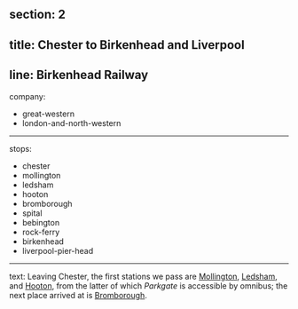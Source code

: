section: 2
----
title: Chester to Birkenhead and Liverpool
----
line: Birkenhead Railway
----
company:
- great-western
- london-and-north-western
----
stops:
- chester
- mollington
- ledsham
- hooton
- bromborough
- spital
- bebington
- rock-ferry
- birkenhead
- liverpool-pier-head
----
text: Leaving Chester, the first stations we pass are [Mollington](/stations/mollington), [Ledsham](/stations/ledsham), and [Hooton](/stations/hooton), from the latter of which *Parkgate* is accessible by omnibus; the next place arrived at is [Bromborough](/stations/bromborough).
